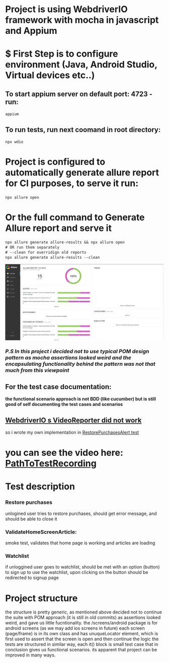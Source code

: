 # Project is using WebdriverIO framework with mocha in javascript and Appium 
 
# $ First Step is to configure environment (Java, Android Studio, Virtual devices etc..)

## To start appium server on default port: 4723 - run:
```
appium
```
## To run tests, run next coomand in root directory:
```
npx wdio
```


# Project is configured to automatically generate allure report for CI purposes, to serve it run:

```
npx allure open
```

# Or the full command to Generate Allure report and serve it 
```
npx allure generate allure-results && npx allure open
# OR run them separately
# --clean for overridign old reports
npx allure generate allure-results --clean
```
![Screenshot](allure.png)


### <i> P.S In this project i decided not to use typical POM design pattern as mocha assertions looked weird and the encapsulating functionality behind the pattern was not that much from this viewpoint </i>

## <b>For the test case documentation:
 the functional scenario approach is not BDD (like cucumber) but is still good of self documenting the test cases and scenarios </b>

## <u> WebdriverIO s VideoReporter did not work</u>
   so i wrote my own implementation in [RestorePurchasesAlert test](./test\specs\android\RestorePurchasesAlert.e2e.js)


# you can see the video here: [PathToTestRecording](./videos/Alert%20should%20disappear%20after%20accepting%20it.mp4)



# <b> Test description </b>
### Restore purchases
  unlogined user tries to restore purchases, should get error message, and should be able to close it

### ValidateHomeScreenArticle: 
  smoke test, validates that home page is working and articles are loading

### Watchlist
   if unloggined user goes to watchlist, should be met with an option (button) to sign up to use the watchlist, upon clicking on the button should be redirected to signup page


# <b> Project structure </b>
   the structure is pretty generic, as mentioned above decided  not to continue the suite with  POM approach (it is still in old commits) as assertions looked weird, and gave us little fucntionality.
   the /screens/android package is for android screens (as we may add ios screens in future) each screen (page/frame) is in its own class and has unuqueLocator element, which is first used to assert that the screen is open and then continue the logic
   the tests are structured in similar way, each it() block is small test case that in conclusion gives us functional scenarios.
    its apparent that project can be improved in many ways.

